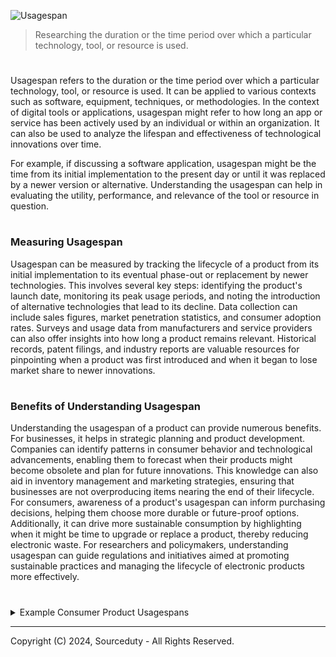 ![Usagespan](https://github.com/sourceduty/Usagespan/assets/123030236/89608086-234a-45bd-85f6-240362c2b575)

> Researching the duration or the time period over which a particular technology, tool, or resource is used.

#

Usagespan refers to the duration or the time period over which a particular technology, tool, or resource is used. It can be applied to various contexts such as software, equipment, techniques, or methodologies. In the context of digital tools or applications, usagespan might refer to how long an app or service has been actively used by an individual or within an organization. It can also be used to analyze the lifespan and effectiveness of technological innovations over time.

For example, if discussing a software application, usagespan might be the time from its initial implementation to the present day or until it was replaced by a newer version or alternative. Understanding the usagespan can help in evaluating the utility, performance, and relevance of the tool or resource in question.

#
### Measuring Usagespan

Usagespan can be measured by tracking the lifecycle of a product from its initial implementation to its eventual phase-out or replacement by newer technologies. This involves several key steps: identifying the product's launch date, monitoring its peak usage periods, and noting the introduction of alternative technologies that lead to its decline. Data collection can include sales figures, market penetration statistics, and consumer adoption rates. Surveys and usage data from manufacturers and service providers can also offer insights into how long a product remains relevant. Historical records, patent filings, and industry reports are valuable resources for pinpointing when a product was first introduced and when it began to lose market share to newer innovations.

#
### Benefits of Understanding Usagespan

Understanding the usagespan of a product can provide numerous benefits. For businesses, it helps in strategic planning and product development. Companies can identify patterns in consumer behavior and technological advancements, enabling them to forecast when their products might become obsolete and plan for future innovations. This knowledge can also aid in inventory management and marketing strategies, ensuring that businesses are not overproducing items nearing the end of their lifecycle. For consumers, awareness of a product's usagespan can inform purchasing decisions, helping them choose more durable or future-proof options. Additionally, it can drive more sustainable consumption by highlighting when it might be time to upgrade or replace a product, thereby reducing electronic waste. For researchers and policymakers, understanding usagespan can guide regulations and initiatives aimed at promoting sustainable practices and managing the lifecycle of electronic products more effectively.

#

<details><summary>Example Consumer Product Usagespans</summary>
<br>

#### Floppy Disk:

Initial Implementation: 1971 by IBM.

Usagespan: Widely used through the 1980s and early 1990s.

Replaced By: CD-ROMs, USB flash drives, and cloud storage in the late 1990s and early 2000s.

End of Use: Early 2000s.

#### VHS Tape:

Initial Implementation: 1976 by JVC.

Usagespan: Dominant through the 1980s and 1990s.

Replaced By: DVDs and Blu-ray discs in the early 2000s.

End of Use: Early 2000s, with significant decline by 2010.

#### CD-ROM:

Initial Implementation: 1982 by Sony and Philips.

Usagespan: Popular through the 1990s and early 2000s.

Replaced By: USB flash drives, digital downloads, and streaming services.

End of Use: Mid to late 2010s.

#### CRT Television:

Initial Implementation: 1927, became popular in the mid-20th century.

Usagespan: Standard through the 20th century.

Replaced By: LCD, LED, and OLED televisions starting in the early 2000s.

End of Use: Early 2010s.

#### Blackberry Smartphones:

Initial Implementation: 1999 by RIM (Research In Motion).

Usagespan: Peaked in the mid-2000s.

Replaced By: iPhones and Android smartphones.

End of Use: Mid-2010s.

#### iPod:

Initial Implementation: 2001 by Apple.

Usagespan: Extremely popular in the 2000s.

Replaced By: iPhones and other smartphones with music capabilities.

End of Use: Discontinued in 2022.

#### Landline Phones:

Initial Implementation: Late 19th century by Alexander Graham Bell.

Usagespan: Standard communication device through the 20th century.

Replaced By: Mobile phones starting in the late 1990s.

End of Use: Declined significantly by the 2010s.

#### Digital Cameras:

Initial Implementation: 1990 by Kodak.

Usagespan: Became mainstream in the 2000s.

Replaced By: Smartphone cameras.

End of Use: Declined significantly by the mid-2010s.

#### Fax Machines:

Initial Implementation: 1964 by Xerox.

Usagespan: Common in offices through the 1980s and 1990s.

Replaced By: Email and digital communication tools.

End of Use: Declined significantly by the 2010s.

#### Portable DVD Players:

Initial Implementation: Late 1990s.

Usagespan: Popular in the early 2000s.

Replaced By: Tablets and streaming services.

End of Use: Declined by the mid-2010s.

<br>
</details>

***
Copyright (C) 2024, Sourceduty - All Rights Reserved.

